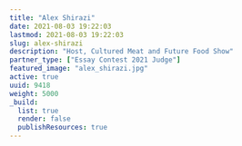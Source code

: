 ```yaml
---
title: "Alex Shirazi"
date: 2021-08-03 19:22:03
lastmod: 2021-08-03 19:22:03
slug: alex-shirazi
description: "Host, Cultured Meat and Future Food Show"
partner_type: ["Essay Contest 2021 Judge"]
featured_image: "alex_shirazi.jpg"
active: true
uuid: 9418
weight: 5000
_build:
  list: true
  render: false
  publishResources: true
---
```

